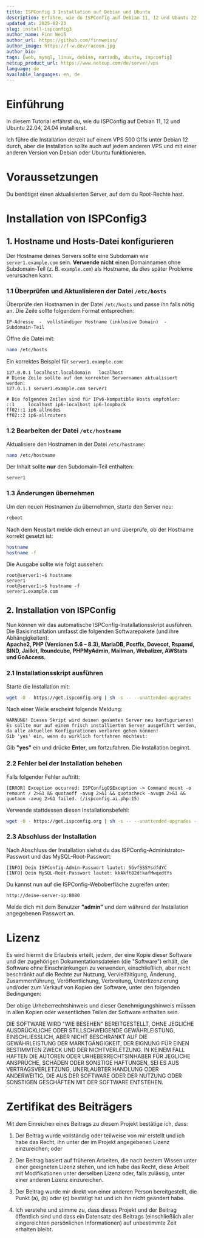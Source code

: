 ```yaml
---
title: ISPConfig 3 Installation auf Debian und Ubuntu
description: Erfahre, wie du ISPConfig auf Debian 11, 12 und Ubuntu 22.04, 24.04 installierst
updated_at: 2025-02-23
slug: install-ispconfig3
author_name: Finn Weiß
author_url: https://github.com/finnweiss/
author_image: https://f-w.dev/racoon.jpg
author_bio: 
tags: [web, mysql, linux, debian, mariadb, ubuntu, ispconfig]
netcup_product_url: https://www.netcup.com/de/server/vps
language: de
available_languages: en, de
---
```


# Einführung

In diesem Tutorial erfährst du, wie du ISPConfig auf Debian 11, 12 und Ubuntu 22.04, 24.04 installierst.

Ich führe die Installation derzeit auf einem VPS 500 G11s unter Debian 12 durch, aber die Installation sollte auch auf jedem anderen VPS und mit einer anderen Version von Debian oder Ubuntu funktionieren.

# Voraussetzungen

Du benötigst einen aktualisierten Server, auf dem du Root-Rechte hast.

# Installation von ISPConfig3

## 1. Hostname und Hosts-Datei konfigurieren

Der Hostname deines Servers sollte eine Subdomain wie `server1.example.com` sein. **Verwende nicht** einen Domainnamen ohne Subdomain-Teil (z. B. `example.com`) als Hostname, da dies später Probleme verursachen kann.

### 1.1 Überprüfen und Aktualisieren der Datei `/etc/hosts`

Überprüfe den Hostnamen in der Datei `/etc/hosts` und passe ihn falls nötig an. Die Zeile sollte folgendem Format entsprechen:

```
IP-Adresse  -  vollständiger Hostname (inklusive Domain)  -  Subdomain-Teil
```

Öffne die Datei mit:

```bash
nano /etc/hosts
```

Ein korrektes Beispiel für `server1.example.com`:

```
127.0.0.1 localhost.localdomain   localhost
# Diese Zeile sollte auf den korrekten Servernamen aktualisiert werden:
127.0.1.1 server1.example.com server1

# Die folgenden Zeilen sind für IPv6-kompatible Hosts empfohlen:
::1     localhost ip6-localhost ip6-loopback
ff02::1 ip6-allnodes
ff02::2 ip6-allrouters
```

### 1.2 Bearbeiten der Datei `/etc/hostname`

Aktualisiere den Hostnamen in der Datei `/etc/hostname`:

```bash
nano /etc/hostname
```

Der Inhalt sollte **nur** den Subdomain-Teil enthalten:

```
server1
```

### 1.3 Änderungen übernehmen

Um den neuen Hostnamen zu übernehmen, starte den Server neu:

```bash
reboot
```

Nach dem Neustart melde dich erneut an und überprüfe, ob der Hostname korrekt gesetzt ist:

```bash
hostname
hostname -f
```

Die Ausgabe sollte wie folgt aussehen:

```
root@server1:~$ hostname
server1
root@server1:~$ hostname -f
server1.example.com
```

## 2. Installation von ISPConfig

Nun können wir das automatische ISPConfig-Installationsskript ausführen. Die Basisinstallation umfasst die folgenden Softwarepakete (und ihre Abhängigkeiten):  
**Apache2, PHP (Versionen 5.6 – 8.3), MariaDB, Postfix, Dovecot, Rspamd, BIND, Jailkit, Roundcube, PHPMyAdmin, Mailman, Webalizer, AWStats und GoAccess.**

### 2.1 Installationsskript ausführen

Starte die Installation mit:

```bash
wget -O - https://get.ispconfig.org | sh -s -- --unattended-upgrades
```

Nach einer Weile erscheint folgende Meldung:

```
WARNUNG! Dieses Skript wird deinen gesamten Server neu konfigurieren!
Es sollte nur auf einem frisch installierten Server ausgeführt werden, da alle aktuellen Konfigurationen verloren gehen können!
Gib 'yes' ein, wenn du wirklich fortfahren möchtest:
```

Gib **"yes"** ein und drücke **Enter**, um fortzufahren. Die Installation beginnt.

### 2.2 Fehler bei der Installation beheben

Falls folgender Fehler auftritt:

```
[ERROR] Exception occurred: ISPConfigOSException -> Command mount -o remount / 2>&1 && quotaoff -avug 2>&1 && quotacheck -avugm 2>&1 && quotaon -avug 2>&1 failed. (/ispconfig.ai.php:15)
```

Verwende stattdessen diesen Installationsbefehl:

```bash
wget -O - https://get.ispconfig.org | sh -s -- --unattended-upgrades --no-quota
```

### 2.3 Abschluss der Installation

Nach Abschluss der Installation siehst du das ISPConfig-Administrator-Passwort und das MySQL-Root-Passwort:

```
[INFO] Dein ISPConfig-Admin-Passwort lautet: 5GvfSSSYsdfdYC
[INFO] Dein MySQL-Root-Passwort lautet: kkAkft82d!kafMwqxdtYs
```

Du kannst nun auf die ISPConfig-Weboberfläche zugreifen unter:

```
http://deine-server-ip:8080
```

Melde dich mit dem Benutzer **"admin"** und dem während der Installation angegebenen Passwort an.

# Lizenz

Es wird hiermit die Erlaubnis erteilt, jedem, der eine Kopie dieser Software und der zugehörigen Dokumentationsdateien (die "Software") erhält, die Software ohne Einschränkungen zu verwenden, einschließlich, aber nicht beschränkt auf die Rechte zur Nutzung, Vervielfältigung, Änderung, Zusammenführung, Veröffentlichung, Verbreitung, Unterlizenzierung und/oder zum Verkauf von Kopien der Software, unter den folgenden Bedingungen:

Der obige Urheberrechtshinweis und dieser Genehmigungshinweis müssen in allen Kopien oder wesentlichen Teilen der Software enthalten sein.

DIE SOFTWARE WIRD "WIE BESEHEN" BEREITGESTELLT, OHNE JEGLICHE AUSDRÜCKLICHE ODER STILLSCHWEIGENDE GEWÄHRLEISTUNG, EINSCHLIESSLICH, ABER NICHT BESCHRÄNKT AUF DIE GEWÄHRLEISTUNG DER MARKTGÄNGIGKEIT, DER EIGNUNG FÜR EINEN BESTIMMTEN ZWECK UND DER NICHTVERLETZUNG. IN KEINEM FALL HAFTEN DIE AUTOREN ODER URHEBERRECHTSINHABER FÜR JEGLICHE ANSPRÜCHE, SCHÄDEN ODER SONSTIGE HAFTUNGEN, SEI ES AUS VERTRAGSVERLETZUNG, UNERLAUBTER HANDLUNG ODER ANDERWEITIG, DIE AUS DER SOFTWARE ODER DER NUTZUNG ODER SONSTIGEN GESCHÄFTEN MIT DER SOFTWARE ENTSTEHEN.

# Zertifikat des Beiträgers

Mit dem Einreichen eines Beitrags zu diesem Projekt bestätige ich, dass:

1. Der Beitrag wurde vollständig oder teilweise von mir erstellt und ich habe das Recht, ihn unter der im Projekt angegebenen Lizenz einzureichen; oder

2. Der Beitrag basiert auf früheren Arbeiten, die nach bestem Wissen unter einer geeigneten Lizenz stehen, und ich habe das Recht, diese Arbeit mit Modifikationen unter derselben Lizenz oder, falls zulässig, unter einer anderen Lizenz einzureichen.

3. Der Beitrag wurde mir direkt von einer anderen Person bereitgestellt, die Punkt (a), (b) oder (c) bestätigt hat und ich ihn nicht geändert habe.

4. Ich verstehe und stimme zu, dass dieses Projekt und der Beitrag öffentlich sind und dass ein Datensatz des Beitrags (einschließlich aller eingereichten persönlichen Informationen) auf unbestimmte Zeit erhalten bleibt.
